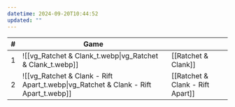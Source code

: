 ```yaml
---
datetime: 2024-09-20T10:44:52
updated: ""
---
```

<!-- QueryToSerialize: table without id sequence as "#", embed(link(thumbnail)) as Game, file.link as ""  from #class/video-game where series = [[]] sort sequence -->
<!-- SerializedQuery: table without id sequence as "#", embed(link(thumbnail)) as Game, file.link as ""  from #class/video-game where series = [[]] sort sequence -->

| # | Game                                                                                                     |                                                                                |
| - | -------------------------------------------------------------------------------------------------------- | ------------------------------------------------------------------------------ |
| 1 | ![[vg_Ratchet & Clank_t.webp\|vg_Ratchet & Clank_t.webp]]                           | [[Ratchet & Clank]]                           |
| 2 | ![[vg_Ratchet & Clank - Rift Apart_t.webp\|vg_Ratchet & Clank - Rift Apart_t.webp]] | [[Ratchet & Clank - Rift Apart]] |
<!-- SerializedQuery END -->
